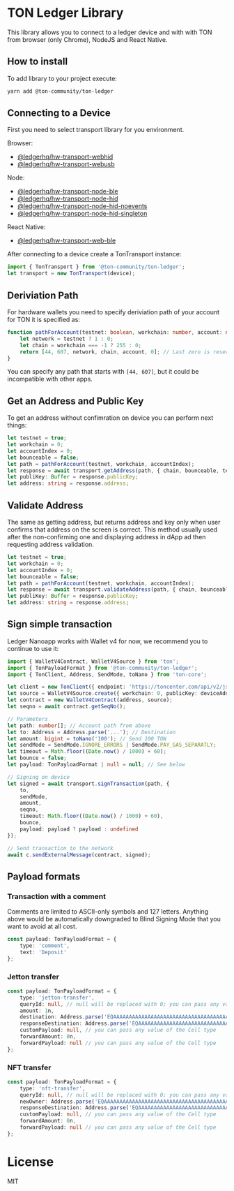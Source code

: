 # TON Ledger Library

This library allows you to connect to a ledger device and with with TON from browser (only Chrome), NodeJS and React Native.

## How to install

To add library to your project execute: 

```bash
yarn add @ton-community/ton-ledger
```

## Connecting to a Device

First you need to select transport library for you environment.

Browser:
* [@ledgerhq/hw-transport-webhid](https://www.npmjs.com/package/@ledgerhq/hw-transport-webhid)
* [@ledgerhq/hw-transport-webusb](https://www.npmjs.com/package/@ledgerhq/hw-transport-webusb)

Node:
* [@ledgerhq/hw-transport-node-ble](https://www.npmjs.com/package/@ledgerhq/hw-transport-node-ble)
* [@ledgerhq/hw-transport-node-hid](https://www.npmjs.com/package/@ledgerhq/hw-transport-node-hid)
* [@ledgerhq/hw-transport-node-hid-noevents](https://www.npmjs.com/package/@ledgerhq/hw-transport-node-hid-noevents)
* [@ledgerhq/hw-transport-node-hid-singleton](https://www.npmjs.com/package/@ledgerhq/hw-transport-node-hid-singleton)

React Native:
* [@ledgerhq/hw-transport-web-ble](https://www.npmjs.com/package/@ledgerhq/hw-transport-web-ble)

After connecting to a device create a TonTransport instance:
```typescript
import { TonTransport } from '@ton-community/ton-ledger';
let transport = new TonTransport(device);
```

## Deriviation Path

For hardware wallets you need to specify deriviation path of your account for TON it is specified as:

```typescript
function pathForAccount(testnet: boolean, workchain: number, account: number) {
    let network = testnet ? 1 : 0;
    let chain = workchain === -1 ? 255 : 0;
    return [44, 607, network, chain, account, 0]; // Last zero is reserved for alternative wallet contracts
}
```

You can specify any path that starts with `[44, 607]`, but it could be incompatible with other apps.

## Get an Address and Public Key

To get an address without confimration on device you can perform next things:

```typescript
let testnet = true;
let workchain = 0;
let accountIndex = 0;
let bounceable = false;
let path = pathForAccount(testnet, workchain, accountIndex);
let response = await transport.getAddress(path, { chain, bounceable, testOnly: testnet });
let publiKey: Buffer = response.publicKey;
let address: string = response.address;
```

## Validate Address

The same as getting address, but returns address and key only when user confirms that address on the screen is correct. This method usually used after the non-confirming one and displaying address in dApp ad then requesting address validation.

```typescript
let testnet = true;
let workchain = 0;
let accountIndex = 0;
let bounceable = false;
let path = pathForAccount(testnet, workchain, accountIndex);
let response = await transport.validateAddress(path, { chain, bounceable, testOnly: testnet });
let publiKey: Buffer = response.publicKey;
let address: string = response.address;
```

## Sign simple transaction

Ledger Nanoapp works with Wallet v4 for now, we recommend you to continue to use it:

```typescript
import { WalletV4Contract, WalletV4Source } from 'ton';
import { TonPayloadFormat } from '@ton-community/ton-ledger';
import { TonClient, Address, SendMode, toNano } from 'ton-core';

let client = new TonClient({ endpoint: 'https://toncenter.com/api/v2/jsonRPC' });
let source = WalletV4Source.create({ workchain: 0, publicKey: deviceAddress.publicKey });
let contract = new WalletV4Contract(address, source);
let seqno = await contract.getSeqNo();

// Parameters
let path: number[]; // Account path from above
let to: Address = Address.parse('...'); // Destination
let amount: bigint = toNano('100'); // Send 100 TON
let sendMode = SendMode.IGNORE_ERRORS | SendMode.PAY_GAS_SEPARATLY;
let timeout = Math.floor((Date.now() / 1000) + 60);
let bounce = false;
let payload: TonPayloadFormat | null = null; // See below

// Signing on device
let signed = await transport.signTransaction(path, {
    to,
    sendMode,
    amount,
    seqno,
    timeout: Math.floor((Date.now() / 1000) + 60),
    bounce,
    payload: payload ? payload : undefined
});

// Send transaction to the network
await c.sendExternalMessage(contract, signed);

```

## Payload formats

### Transaction with a comment
Comments are limited to ASCII-only symbols and 127 letters. Anything above would be automatically downgraded to Blind Signing Mode that you want to avoid at all cost.

```typescript
const payload: TonPayloadFormat = {
    type: 'comment',
    text: 'Deposit'
};
```

### Jetton transfer

```typescript
const payload: TonPayloadFormat = {
    type: 'jetton-transfer',
    queryId: null, // null will be replaced with 0; you can pass any value of the BigInt type
    amount: 1n,
    destination: Address.parse('EQAAAAAAAAAAAAAAAAAAAAAAAAAAAAAAAAAAAAAAAAAAAM9c'),
    responseDestination: Address.parse('EQAAAAAAAAAAAAAAAAAAAAAAAAAAAAAAAAAAAAAAAAAAAM9c'),
    customPayload: null, // you can pass any value of the Cell type
    forwardAmount: 0n,
    forwardPayload: null // you can pass any value of the Cell type
};
```

### NFT transfer

```typescript
const payload: TonPayloadFormat = {
    type: 'nft-transfer',
    queryId: null, // null will be replaced with 0; you can pass any value of the BigInt type
    newOwner: Address.parse('EQAAAAAAAAAAAAAAAAAAAAAAAAAAAAAAAAAAAAAAAAAAAM9c'),
    responseDestination: Address.parse('EQAAAAAAAAAAAAAAAAAAAAAAAAAAAAAAAAAAAAAAAAAAAM9c'),
    customPayload: null, // you can pass any value of the Cell type
    forwardAmount: 0n,
    forwardPayload: null // you can pass any value of the Cell type
};
```

# License

MIT
